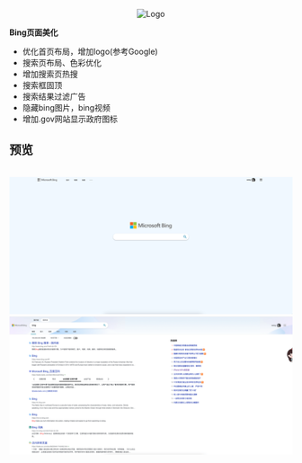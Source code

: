 
<p align="center">
  <img width="200" src=“./Bing-Logo.png” alt="Logo" />
</p>

**Bing页面美化**
- 优化首页布局，增加logo(参考Google)
- 搜索页布局、色彩优化
- 增加搜索页热搜
- 搜索框固顶
- 搜索结果过滤广告
- 隐藏bing图片，bing视频
- 增加.gov网站显示政府图标

## 预览
<br/>

<img src="./bing首页.png" width="800" alt="bing首页" />
<br/>
<img src="./bing搜索页.png" width="800" alt="bing搜索页" />


